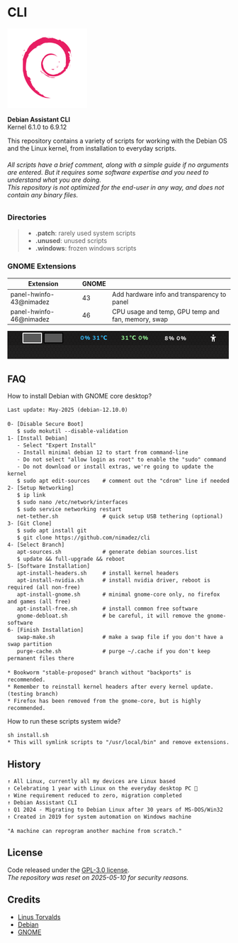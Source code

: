 # CLI

<img src="media/debian.png" width="180">

**Debian Assistant CLI**<br>
Kernel 6.1.0 to 6.9.12

This repository contains a variety of scripts for working with the Debian OS and the Linux kernel, from installation to everyday scripts.

###### All scripts have a brief comment, along with a simple guide if no arguments are entered. But it requires some software expertise and you need to understand what you are doing.<br>*This repository is not optimized for the end-user in any way, and does not contain any binary files.*

### Directories
> - **.patch**: rarely used system scripts
> - **.unused**: unused scripts
> - **.windows**: frozen windows scripts

### GNOME Extensions

| Extension | GNOME | |
| ------- | --- | --- |
| panel-hwinfo-43@nimadez | 43 | Add hardware info and transparency to panel |
| panel-hwinfo-46@nimadez | 46 | CPU usage and temp, GPU temp and fan, memory, swap |

![hwinfo](media/screenshot.png)

## FAQ
How to install Debian with GNOME core desktop?
```
Last update: May-2025 (debian-12.10.0)

0- [Disable Secure Boot]
   $ sudo mokutil --disable-validation
1- [Install Debian]
   - Select "Expert Install"
   - Install minimal debian 12 to start from command-line
   - Do not select "allow login as root" to enable the "sudo" command
   - Do not download or install extras, we're going to update the kernel
   $ sudo apt edit-sources    # comment out the "cdrom" line if needed
2- [Setup Networking]
   $ ip link
   $ sudo nano /etc/network/interfaces
   $ sudo service networking restart
   net-tether.sh              # quick setup USB tethering (optional)
3- [Git Clone]
   $ sudo apt install git
   $ git clone https://github.com/nimadez/cli
4- [Select Branch]
   apt-sources.sh             # generate debian sources.list
   $ update && full-upgrade && reboot
5- [Software Installation]
   apt-install-headers.sh     # install kernel headers
   apt-install-nvidia.sh      # install nvidia driver, reboot is required (all non-free)
   apt-install-gnome.sh       # minimal gnome-core only, no firefox and games (all free)
   apt-install-free.sh        # install common free software
   gnome-debloat.sh           # be careful, it will remove the gnome-software
6- [Finish Installation]
   swap-make.sh               # make a swap file if you don't have a swap partition
   purge-cache.sh             # purge ~/.cache if you don't keep permanent files there

* Bookworm "stable-proposed" branch without "backports" is recommended.
* Remember to reinstall kernel headers after every kernel update. (testing branch)
* Firefox has been removed from the gnome-core, but is highly recommended.
```
How to run these scripts system wide?
```
sh install.sh
* This will symlink scripts to "/usr/local/bin" and remove extensions.
```

## History
```
↑ All Linux, currently all my devices are Linux based
↑ Celebrating 1 year with Linux on the everyday desktop PC 🎂
↑ Wine requirement reduced to zero, migration completed
↑ Debian Assistant CLI
↑ Q1 2024 - Migrating to Debian Linux after 30 years of MS-DOS/Win32
↑ Created in 2019 for system automation on Windows machine

"A machine can reprogram another machine from scratch."
```

## License
Code released under the [GPL-3.0 license](https://github.com/nimadez/cli/blob/main/LICENSE).
<br>*The repository was reset on 2025-05-10 for security reasons.*

## Credits
- [Linus Torvalds](https://github.com/torvalds)
- [Debian](https://www.debian.org/)
- [GNOME](https://www.gnome.org/)
